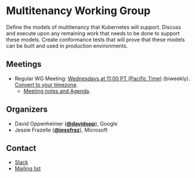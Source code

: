 <!---
This is an autogenerated file!

Please do not edit this file directly, but instead make changes to the
sigs.yaml file in the project root.

To understand how this file is generated, see https://git.k8s.io/community/generator/README.md
-->
# Multitenancy Working Group

Define the models of multitenancy that Kubernetes will support. Discuss and execute upon any remaining work that needs to be done to support these models. Create conformance tests that will prove that these models can be built and used in production environments.

## Meetings
* Regular WG Meeting: [Wednesdays at 11:00 PT (Pacific Time)](https://zoom.us/my/k8s.sig.auth) (biweekly). [Convert to your timezone](http://www.thetimezoneconverter.com/?t=11:00&tz=PT%20%28Pacific%20Time%29).
  * [Meeting notes and Agenda](https://docs.google.com/document/d/1fj3yzmeU2eU8ZNBCUJG97dk_wC7228-e_MmdcmTNrZY/edit?usp=sharing).

## Organizers

* David Oppenheimer (**[@davidopp](https://github.com/davidopp)**), Google
* Jessie Frazelle (**[@jessfraz](https://github.com/jessfraz)**), Microsoft

## Contact
* [Slack](https://kubernetes.slack.com/messages/wg-multitenancy)
* [Mailing list](https://groups.google.com/forum/#!forum/kubernetes-wg-multitenancy)

<!-- BEGIN CUSTOM CONTENT -->

<!-- END CUSTOM CONTENT -->
